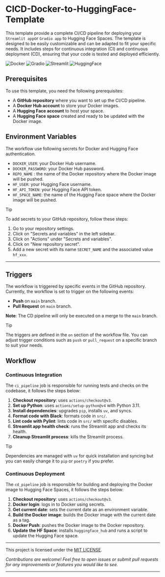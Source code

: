 # CICD-Docker-to-HuggingFace-Template

This template provide a complete CI/CD pipeline for deploying your `Streamlit app`or `Gradio app` to Hugging Face Spaces. The template is designed to be easily customizable and can be adapted to fit your specific needs.
It includes steps for continuous integration (CI) and continuous deployment (CD), ensuring that your code is tested and deployed efficiently.

![Docker](https://img.shields.io/badge/Docker-2496ED?logo=docker&logoColor=fff)
![Gradio](https://img.shields.io/badge/Gradio-FFA500?logo=gradio&logoColor=fff)
![Streamlit](https://img.shields.io/badge/Streamlit-FF4757?logo=streamlit&logoColor=fff)
![HuggingFace](https://img.shields.io/badge/HuggingFace-FFD21E?logo=huggingface&logoColor=000)

## Prerequisites
To use this template, you need the following prerequisites:
- A **GitHub repository** where you want to set up the CI/CD pipeline.
- A **Docker Hub account** to store your Docker images.
- A **Hugging Face account** to host your space.
- A **Hugging Face space** created and ready to be updated with the Docker image.

## Environment Variables
The workflow use following secrets for Docker and Hugging Face authentication.

- `DOCKER_USER`: your Docker Hub username.
- `DOCKER_PASSWORD`: your Docker Hub password.
- `REPO_NAME` : the name of the Docker repository where the Docker image will be pushed.
- `HF_USER`: your Hugging Face username.
- `HF_API_TOKEN`: your Hugging Face API token.
- `HF_SPACE_NAME`: the name of the Hugging Face space where the Docker image will be pushed.

> [!TIP]
> To add secrets to your GitHub repository, follow these steps:
> 1. Go to your repository settings.
> 2. Click on "Secrets and variables" in the left sidebar.
> 3. Click on "Actions" under "Secrets and variables".
> 4. Click on "New repository secret".
> 5. Add a new secret with its name `SECRET_NAME` and the associated value `hf_xxx`.


---

## Triggers
The workflow is triggered by specific events in the GitHub repository.
Currently, the workflow is set to trigger on the following events:
- **Push** on `main` branch.
- **Pull Request** on `main` branch.

**Note**: The CD pipeline will only be executed on a merge to the `main` branch.

> [!TIP]
> The triggers are defined in the `on` section of the workflow file.
> You can adjust trigger conditions such as `push` or `pull_request` on a specific branch to suit your needs. 

## Workflow
### Continuous Integration

The `ci_pipeline` job is responsible for running tests and checks on the codebase, it follows the steps below:

  1. **Checkout repository**: uses `actions/checkout@v3`.
  2. **Set up Python**: uses `actions/setup-python@v4` with Python 3.11.
  3. **Install dependencies**: upgrades `pip`, installs `uv`, and syncs.
  4. **Format code with Black**: formats code in `src/`.
  5. **Lint code with Pylint**: lints code in `src/` with specific disables.
  6. **Streamlit app health check**: runs the Streamlit app and checks its health.
  7. **Cleanup Streamlit process**: kills the Streamlit process.

> [!TIP]
> Dependencies are managed with `uv` for quick installation and syncing but you can easily change it to `pip` or `poetry` if you prefer.  

### Continuous Deployment
The `cd_pipeline` job is responsible for building and deploying the Docker image to Hugging Face Spaces, it follows the steps below:

  1. **Checkout repository**: uses `actions/checkout@v3`.
  2. **Docker login**: logs in to Docker using secrets.
  3. **Get current date**: sets the current date as an environment variable.
  4. **Build the Docker image**: builds the Docker image with the current date as a tag.
  5. **Docker Push**: pushes the Docker image to the Docker repository.
  6. **Update the HF Space**: installs `huggingface_hub` and runs a script to update the Hugging Face space.

---
This project is licensed under the [MIT LICENSE](LICENSE).

*Contributions are welcome! Feel free to open issues or submit pull requests for any improvements or features you would like to see.*  

---